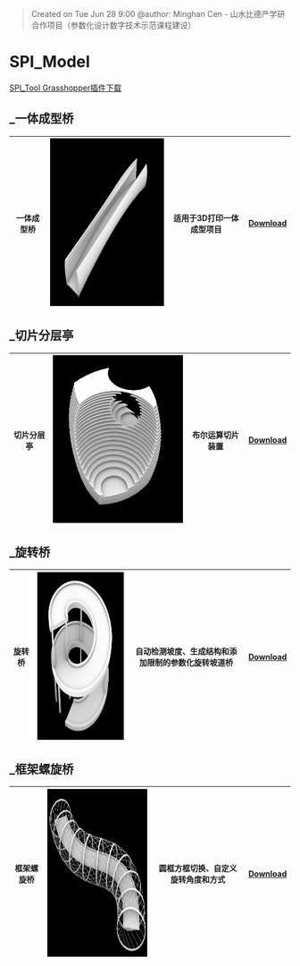 > Created on Tue Jun 28 9:00 @author: Minghan Cen - 山水比德产学研合作项目（参数化设计数字技术示范课程建设）

# SPI_Model
<a href="Material\SPI.rar">SPI_Tool Grasshopper插件下载</a>

## _一体成型桥
| 一体成型桥 |  <img src="./imgs\tool\一体成型桥.png" height="300" width="300" title="caDesign">|适用于3D打印一体成型项目 |<a href="./Moths_components/Counter.gh">Download</a> |
|---|---|---|---|

## _切片分层亭
| 切片分层亭 |  <img src="./imgs\tool\切片分层亭.png" height="300" width="300" title="caDesign">|布尔运算切片装置 |<a href="./Moths_components/Counter.gh">Download</a> |
|---|---|---|---|

## _旋转桥
| 旋转桥 |  <img src="./imgs\tool\旋转桥.png" height="300" width="300" title="caDesign">|自动检测坡度、生成结构和添加限制的参数化旋转坡道桥|<a href="./Moths_components/Counter.gh">Download</a> |
|---|---|---|---|

## _框架螺旋桥
| 框架螺旋桥 |  <img src="./imgs\tool\框架螺旋桥.png" height="300" width="300" title="caDesign">|圆框方框切换、自定义旋转角度和方式|<a href="./Moths_components/Counter.gh">Download</a> |
|---|---|---|---|